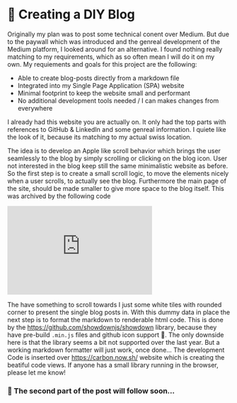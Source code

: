 # :tada: Creating a DIY Blog

Originally my plan was to post some technical conent over Medium. But due to the paywall which was introduced and the genreal development of the Medium platform, I looked around for an alternative. I found nothing really matching to my requirements, which as so often mean I will do it on my own. My requiements and goals for this project are the following:

* Able to create blog-posts directly from a markdown file
* Integrated into my Single Page Application (SPA) website
* Minimal footprint to keep the website small and performant
* No additional development tools needed / I can makes changes from everywhere

I already had this website you are actually on. It only had the top parts with references to GitHub & LinkedIn and some genreal information. I quiete like the look of it, because its matching to my actual swiss location. 

The idea is to develop an Apple like scroll behavior which brings the user seamlessly to the blog by simply scrolling or clicking on the blog icon. User not interested in the blog keep still the same minimalistic website as before.
So the first step is to create a small scroll logic, to move the elements nicely when a user scrolls, to actually see the blog.
Furthermore the main page of the site, should be made smaller to give more space to the blog itself. This was archived by the following code

<iframe
  src="https://carbon.now.sh/embed/5sOxoxtcdsDkvpkVsNrB"
  style="width: 327px; height: 200px; border:0; transform: scale(1); overflow:hidden;"
  sandbox="allow-scripts allow-same-origin">
</iframe>

The have something to scroll towards I just some white tiles with rounded corner to present the single blog posts in.
With this dummy data in place the next step is to format the markdown to renderable html code.
This is done by the <https://github.com/showdownjs/showdown> library, because they have pre-build `.min.js` files and github icon support :muscle:.
The only downside here is that the library seems a bit not supported over the last year. But a working markdown formatter will just work, once done...
The development Code is inserted over <https://carbon.now.sh/> website which is creating the beatiful code views. If anyone has a small library running in the browser, please let me know!

### :construction: The second part of the post will follow soon...
